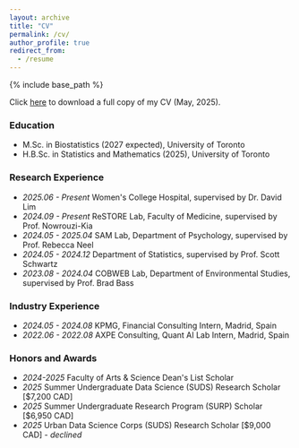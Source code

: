 ```yaml
---
layout: archive
title: "CV"
permalink: /cv/
author_profile: true
redirect_from:
  - /resume
---
```


{% include base_path %}

Click [here](http://javmencia.github.io/files/ResumeJavierMencia-2.pdf) to download a full copy of my CV (May, 2025). 

<span class="anchor" id="Education"></span>
### Education
- M.Sc. in Biostatistics (2027 expected), University of Toronto 
- H.B.Sc. in Statistics and Mathematics (2025), University of Toronto 


<span class="anchor" id="Research Experience"></span>
### Research Experience

- *2025.06 - Present* Women's College Hospital, supervised by Dr. David Lim
- *2024.09 - Present* ReSTORE Lab, Faculty of Medicine, supervised by Prof. Nowrouzi-Kia
- *2024.05 - 2025.04* SAM Lab, Department of Psychology, supervised by Prof. Rebecca Neel
- *2024.05 - 2024.12* Department of Statistics, supervised by Prof. Scott Schwartz
- *2023.08 - 2024.04* COBWEB Lab, Department of Environmental Studies, supervised by Prof. Brad Bass

<span class="anchor" id="Industry Experience"></span>
### Industry Experience

- *2024.05 - 2024.08* KPMG, Financial Consulting Intern, Madrid, Spain
- *2022.06 - 2022.08* AXPE Consulting, Quant AI Lab Intern, Madrid, Spain

<span class="anchor" id="Internships"></span>
### Honors and Awards
- *2024-2025* Faculty of Arts & Science Dean's List Scholar
- *2025* Summer Undergraduate Data Science (SUDS) Research Scholar [$7,200 CAD]
- *2025* Summer Undergraduate Research Program (SURP) Scholar [$6,950 CAD]
- *2025* Urban Data Science Corps (SUDS) Research Scholar [$9,000 CAD] - *declined*

